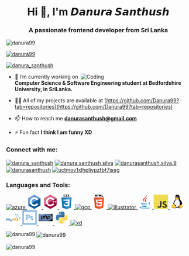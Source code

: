 <h1 align="center">Hi 👋, I'm 𝘿𝙖𝙣𝙪𝙧𝙖 𝙎𝙖𝙣𝙩𝙝𝙪𝙨𝙝</h1>
<h3 align="center">A passionate frontend developer from Sri Lanka</h3>

<p align="left"> <img src="https://komarev.com/ghpvc/?username=danura99&label=Profile%20views&color=0e75b6&style=flat" alt="danura99" /> </p>

<p align="left"> <a href="https://github.com/ryo-ma/github-profile-trophy"><img src="https://github-profile-trophy.vercel.app/?username=danura99" alt="danura99" /></a> </p>

<p align="left"> <a href="https://twitter.com/danura_santhush" target="blank"><img src="https://img.shields.io/twitter/follow/danura_santhush?logo=twitter&style=for-the-badge" alt="danura_santhush" /></a> </p>

<img align="right" alt="Coding" width="300" src="https://user-images.githubusercontent.com/48678280/88862734-4903af80-d201-11ea-968b-9c939d88a37c.gif"/>

- 🔭 I’m currently working on **Computer Science & Software Engineering student at Bedfordshire University, in SriLanka.**

- 👨‍💻 All of my projects are available at [https://github.com/Danura99?tab=repositories](https://github.com/Danura99?tab=repositories)

- 📫 How to reach me **danurasanthush@gmail.com**

- ⚡ Fun fact **I think I am funny XD**

<h3 align="left">Connect with me:</h3>
<p align="left">
<a href="https://twitter.com/danura_santhush" target="blank"><img align="center" src="https://raw.githubusercontent.com/rahuldkjain/github-profile-readme-generator/master/src/images/icons/Social/twitter.svg" alt="danura_santhush" height="30" width="40" /></a>
<a href="https://linkedin.com/in/danura santhush silva" target="blank"><img align="center" src="https://raw.githubusercontent.com/rahuldkjain/github-profile-readme-generator/master/src/images/icons/Social/linked-in-alt.svg" alt="danura santhush silva" height="30" width="40" /></a>
<a href="https://fb.com/danurasanthush.silva.9" target="blank"><img align="center" src="https://raw.githubusercontent.com/rahuldkjain/github-profile-readme-generator/master/src/images/icons/Social/facebook.svg" alt="danurasanthush.silva.9" height="30" width="40" /></a>
<a href="https://instagram.com/danurasanthush" target="blank"><img align="center" src="https://raw.githubusercontent.com/rahuldkjain/github-profile-readme-generator/master/src/images/icons/Social/instagram.svg" alt="danurasanthush" height="30" width="40" /></a>
<a href="https://www.youtube.com/c/uctmov1xlhpljypzfbf7jseg" target="blank"><img align="center" src="https://raw.githubusercontent.com/rahuldkjain/github-profile-readme-generator/master/src/images/icons/Social/youtube.svg" alt="uctmov1xlhpljypzfbf7jseg" height="30" width="40" /></a>
</p>

<h3 align="left">Languages and Tools:</h3>
<p align="left"> <a href="https://azure.microsoft.com/en-in/" target="_blank"> <img src="https://www.vectorlogo.zone/logos/microsoft_azure/microsoft_azure-icon.svg" alt="azure" width="40" height="40"/> </a> <a href="https://www.cprogramming.com/" target="_blank"> <img src="https://raw.githubusercontent.com/devicons/devicon/master/icons/c/c-original.svg" alt="c" width="40" height="40"/> </a> <a href="https://www.w3schools.com/cpp/" target="_blank"> <img src="https://raw.githubusercontent.com/devicons/devicon/master/icons/cplusplus/cplusplus-original.svg" alt="cplusplus" width="40" height="40"/> </a> <a href="https://www.w3schools.com/css/" target="_blank"> <img src="https://raw.githubusercontent.com/devicons/devicon/master/icons/css3/css3-original-wordmark.svg" alt="css3" width="40" height="40"/> </a> <a href="https://cloud.google.com" target="_blank"> <img src="https://www.vectorlogo.zone/logos/google_cloud/google_cloud-icon.svg" alt="gcp" width="40" height="40"/> </a> <a href="https://www.w3.org/html/" target="_blank"> <img src="https://raw.githubusercontent.com/devicons/devicon/master/icons/html5/html5-original-wordmark.svg" alt="html5" width="40" height="40"/> </a> <a href="https://www.adobe.com/in/products/illustrator.html" target="_blank"> <img src="https://www.vectorlogo.zone/logos/adobe_illustrator/adobe_illustrator-icon.svg" alt="illustrator" width="40" height="40"/> </a> <a href="https://www.java.com" target="_blank"> <img src="https://raw.githubusercontent.com/devicons/devicon/master/icons/java/java-original.svg" alt="java" width="40" height="40"/> </a> <a href="https://developer.mozilla.org/en-US/docs/Web/JavaScript" target="_blank"> <img src="https://raw.githubusercontent.com/devicons/devicon/master/icons/javascript/javascript-original.svg" alt="javascript" width="40" height="40"/> </a> <a href="https://www.linux.org/" target="_blank"> <img src="https://raw.githubusercontent.com/devicons/devicon/master/icons/linux/linux-original.svg" alt="linux" width="40" height="40"/> </a> <a href="https://www.mysql.com/" target="_blank"> <img src="https://raw.githubusercontent.com/devicons/devicon/master/icons/mysql/mysql-original-wordmark.svg" alt="mysql" width="40" height="40"/> </a> <a href="https://www.photoshop.com/en" target="_blank"> <img src="https://raw.githubusercontent.com/devicons/devicon/master/icons/photoshop/photoshop-line.svg" alt="photoshop" width="40" height="40"/> </a> <a href="https://www.php.net" target="_blank"> <img src="https://raw.githubusercontent.com/devicons/devicon/master/icons/php/php-original.svg" alt="php" width="40" height="40"/> </a> <a href="https://www.python.org" target="_blank"> <img src="https://raw.githubusercontent.com/devicons/devicon/master/icons/python/python-original.svg" alt="python" width="40" height="40"/> </a> <a href="https://www.adobe.com/products/xd.html" target="_blank"> <img src="https://cdn.worldvectorlogo.com/logos/adobe-xd.svg" alt="xd" width="40" height="40"/> </a> </p>

<p><img align="left" src="https://github-readme-stats.vercel.app/api/top-langs?username=danura99&show_icons=true&locale=en&layout=compact" alt="danura99" /></p>

<p>&nbsp;<img align="center" src="https://github-readme-stats.vercel.app/api?username=danura99&show_icons=true&locale=en" alt="danura99" /></p>

<p><img align="center" src="https://github-readme-streak-stats.herokuapp.com/?user=danura99&" alt="danura99" /></p>
